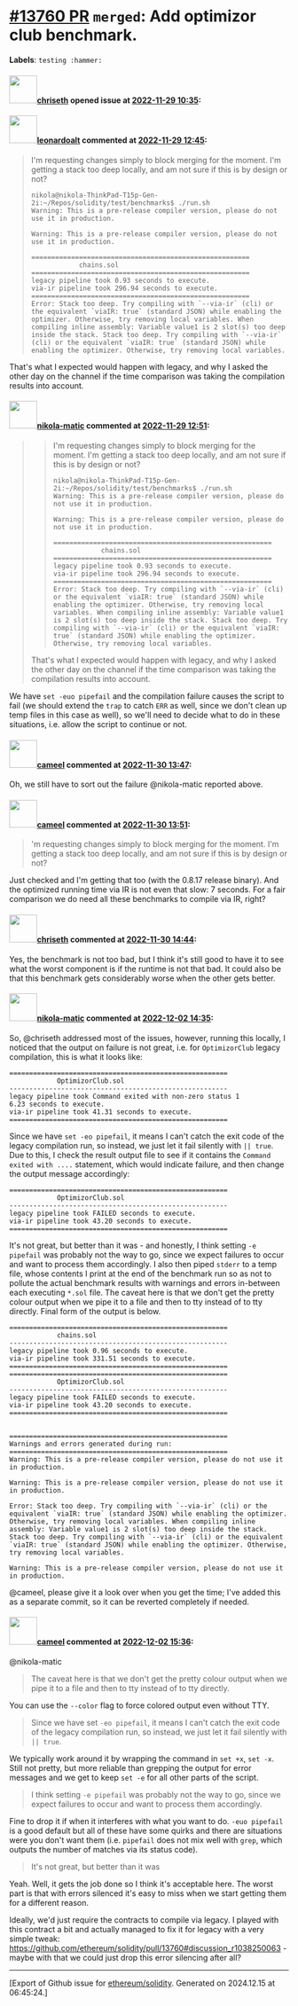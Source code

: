 # [\#13760 PR](https://github.com/ethereum/solidity/pull/13760) `merged`: Add optimizor club benchmark.
**Labels**: `testing :hammer:`


#### <img src="https://avatars.githubusercontent.com/u/9073706?v=4" width="50">[chriseth](https://github.com/chriseth) opened issue at [2022-11-29 10:35](https://github.com/ethereum/solidity/pull/13760):



#### <img src="https://avatars.githubusercontent.com/u/504195?u=ce2facd14af9fd474ebff49f0d44891f56f7500f&v=4" width="50">[leonardoalt](https://github.com/leonardoalt) commented at [2022-11-29 12:45](https://github.com/ethereum/solidity/pull/13760#issuecomment-1330599548):

> I'm requesting changes simply to block merging for the moment. I'm getting a stack too deep locally, and am not sure if this is by design or not?
> 
> ```
> nikola@nikola-ThinkPad-T15p-Gen-2i:~/Repos/solidity/test/benchmarks$ ./run.sh 
> Warning: This is a pre-release compiler version, please do not use it in production.
> 
> Warning: This is a pre-release compiler version, please do not use it in production.
> 
> =======================================================
>             chains.sol
> =======================================================
> legacy pipeline took 0.93 seconds to execute.
> via-ir pipeline took 296.94 seconds to execute.
> =======================================================
> Error: Stack too deep. Try compiling with `--via-ir` (cli) or the equivalent `viaIR: true` (standard JSON) while enabling the optimizer. Otherwise, try removing local variables. When compiling inline assembly: Variable value1 is 2 slot(s) too deep inside the stack. Stack too deep. Try compiling with `--via-ir` (cli) or the equivalent `viaIR: true` (standard JSON) while enabling the optimizer. Otherwise, try removing local variables.
> ```

That's what I expected would happen with legacy, and why I asked the other day on the channel if the time comparison was taking the compilation results into account.

#### <img src="https://avatars.githubusercontent.com/u/4415530?u=dc3db70e8fbd03f92ca81ee173d57774ce61084d&v=4" width="50">[nikola-matic](https://github.com/nikola-matic) commented at [2022-11-29 12:51](https://github.com/ethereum/solidity/pull/13760#issuecomment-1330606606):

> > I'm requesting changes simply to block merging for the moment. I'm getting a stack too deep locally, and am not sure if this is by design or not?
> > ```
> > nikola@nikola-ThinkPad-T15p-Gen-2i:~/Repos/solidity/test/benchmarks$ ./run.sh 
> > Warning: This is a pre-release compiler version, please do not use it in production.
> > 
> > Warning: This is a pre-release compiler version, please do not use it in production.
> > 
> > =======================================================
> >             chains.sol
> > =======================================================
> > legacy pipeline took 0.93 seconds to execute.
> > via-ir pipeline took 296.94 seconds to execute.
> > =======================================================
> > Error: Stack too deep. Try compiling with `--via-ir` (cli) or the equivalent `viaIR: true` (standard JSON) while enabling the optimizer. Otherwise, try removing local variables. When compiling inline assembly: Variable value1 is 2 slot(s) too deep inside the stack. Stack too deep. Try compiling with `--via-ir` (cli) or the equivalent `viaIR: true` (standard JSON) while enabling the optimizer. Otherwise, try removing local variables.
> > ```
> 
> That's what I expected would happen with legacy, and why I asked the other day on the channel if the time comparison was taking the compilation results into account.

We have `set -euo pipefail` and the compilation failure causes the script to fail (we should extend the `trap` to catch `ERR` as well, since we don't clean up temp files in this case as well), so we'll need to decide what to do in these situations, i.e. allow the script to continue or not.

#### <img src="https://avatars.githubusercontent.com/u/137030?v=4" width="50">[cameel](https://github.com/cameel) commented at [2022-11-30 13:47](https://github.com/ethereum/solidity/pull/13760#issuecomment-1332176415):

Oh, we still have to sort out the failure @nikola-matic reported above.

#### <img src="https://avatars.githubusercontent.com/u/137030?v=4" width="50">[cameel](https://github.com/cameel) commented at [2022-11-30 13:51](https://github.com/ethereum/solidity/pull/13760#issuecomment-1332181323):

> 'm requesting changes simply to block merging for the moment. I'm getting a stack too deep locally, and am not sure if this is by design or not?

Just checked and I'm getting that too (with the 0.8.17 release binary). And the optimized running time via IR is not even that slow: 7 seconds. For a fair comparison we do need all these benchmarks to compile via IR, right?

#### <img src="https://avatars.githubusercontent.com/u/9073706?v=4" width="50">[chriseth](https://github.com/chriseth) commented at [2022-11-30 14:44](https://github.com/ethereum/solidity/pull/13760#issuecomment-1332271837):

Yes, the benchmark is not too bad, but I think it's still good to have it to see what the worst component is if the runtime is not that bad. It could also be that this benchmark gets considerably worse when the other gets better.

#### <img src="https://avatars.githubusercontent.com/u/4415530?u=dc3db70e8fbd03f92ca81ee173d57774ce61084d&v=4" width="50">[nikola-matic](https://github.com/nikola-matic) commented at [2022-12-02 14:35](https://github.com/ethereum/solidity/pull/13760#issuecomment-1335323776):

So, @chriseth addressed most of the issues, however, running this locally, I noticed that the output on failure is not great, i.e. for `OptimizorClub` legacy compilation, this is what it looks like:
```
=======================================================
            OptimizorClub.sol
-------------------------------------------------------
legacy pipeline took Command exited with non-zero status 1
6.23 seconds to execute.
via-ir pipeline took 41.31 seconds to execute.
=======================================================
```
Since we have `set -eo pipefail`, it means I can't catch the exit code of the legacy compilation run, so instead, we just let it fail silently with `|| true`. Due to this, I check the result output file to see if it contains the `Command exited with ....` statement, which would indicate failure, and then change the output message accordingly:
```
=======================================================
            OptimizorClub.sol
-------------------------------------------------------
legacy pipeline took FAILED seconds to execute.
via-ir pipeline took 43.20 seconds to execute.
=======================================================
``` 
It's not great, but better than it was - and honestly, I think setting `-e pipefail` was probably not the way to go, since we expect failures to occur and want to process them accordingly.
I also then piped `stderr` to a temp file, whose contents I print at the end of the benchmark run so as not to pollute the actual benchmark results with warnings and errors in-between each executing `*.sol` file. The caveat here is that we don't get the pretty colour output when we pipe it to a file and then to tty instead of to tty directly. Final form of the output is below.
```
=======================================================
            chains.sol
-------------------------------------------------------
legacy pipeline took 0.96 seconds to execute.
via-ir pipeline took 331.51 seconds to execute.
=======================================================
=======================================================
            OptimizorClub.sol
-------------------------------------------------------
legacy pipeline took FAILED seconds to execute.
via-ir pipeline took 43.20 seconds to execute.
=======================================================


=======================================================
Warnings and errors generated during run:
=======================================================
Warning: This is a pre-release compiler version, please do not use it in production.

Warning: This is a pre-release compiler version, please do not use it in production.

Error: Stack too deep. Try compiling with `--via-ir` (cli) or the equivalent `viaIR: true` (standard JSON) while enabling the optimizer. Otherwise, try removing local variables. When compiling inline assembly: Variable value1 is 2 slot(s) too deep inside the stack. Stack too deep. Try compiling with `--via-ir` (cli) or the equivalent `viaIR: true` (standard JSON) while enabling the optimizer. Otherwise, try removing local variables.

Warning: This is a pre-release compiler version, please do not use it in production.
```
@cameel, please give it a look over when you get the time; I've added this as a separate commit, so it can be reverted completely if needed.

#### <img src="https://avatars.githubusercontent.com/u/137030?v=4" width="50">[cameel](https://github.com/cameel) commented at [2022-12-02 15:36](https://github.com/ethereum/solidity/pull/13760#issuecomment-1335431331):

@nikola-matic 
> The caveat here is that we don't get the pretty colour output when we pipe it to a file and then to tty instead of to tty directly.

You can use the `--color` flag to force colored output even without TTY.

> Since we have set `-eo pipefail`, it means I can't catch the exit code of the legacy compilation run, so instead, we just let it fail silently with `|| true`.

We typically work around it by wrapping the command in `set +x`, `set -x`. Still not pretty, but more reliable than grepping the output for error messages and we get to keep `set -e` for all other parts of the script.

> I think setting `-e pipefail` was probably not the way to go, since we expect failures to occur and want to process them accordingly.

Fine to drop it if when it interferes with what you want to do. `-euo pipefail` is a good default but all of these have some quirks and there are situations were you don't want them (i.e. `pipefail` does not mix well with `grep`, which outputs the number of matches via its status code).

> It's not great, but better than it was

Yeah. Well, it gets the job done so I think it's acceptable here. The worst part is that with errors silenced it's easy to miss when we start getting them for a different reason.

Ideally, we'd just require the contracts to compile via legacy. I played with this contract a bit and actually managed to fix it for legacy with a very simple tweak: https://github.com/ethereum/solidity/pull/13760#discussion_r1038250063 - maybe with that we could just drop this error silencing after all?


-------------------------------------------------------------------------------



[Export of Github issue for [ethereum/solidity](https://github.com/ethereum/solidity). Generated on 2024.12.15 at 06:45:24.]
